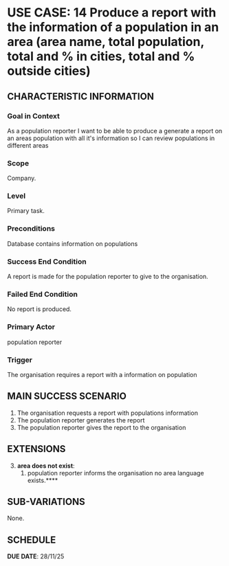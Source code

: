 # USE CASE: 14 Produce a report with the information of a population in an area (area name, total population, total and % in cities, total and % outside cities)
## CHARACTERISTIC INFORMATION

### Goal in Context

As a population reporter I want to be able to produce a generate a report on an areas population with all it's information so I can review populations in different areas

### Scope

Company.

### Level

Primary task.

### Preconditions

Database contains information on populations

### Success End Condition

A report is made for the population reporter to give to the organisation.

### Failed End Condition

No report is produced.

### Primary Actor

population reporter

### Trigger

The organisation requires a report with a information on population

## MAIN SUCCESS SCENARIO

1. The organisation requests a report with populations information
2. The population reporter generates the report
3. The population reporter gives the report to the organisation

## EXTENSIONS

3. **area does not exist**:
    1. population reporter informs the organisation no area language exists.****

## SUB-VARIATIONS

None.

## SCHEDULE

**DUE DATE**: 28/11/25